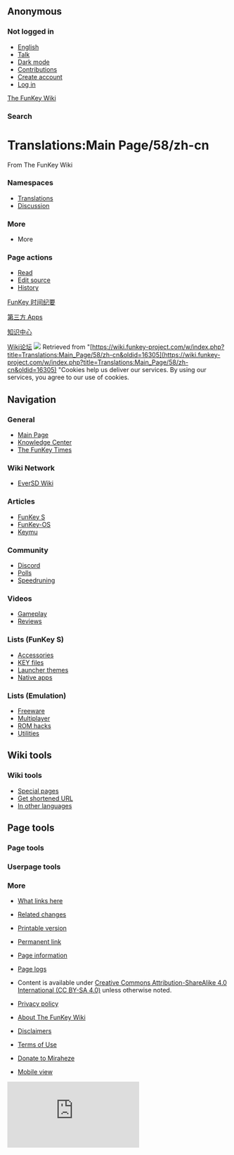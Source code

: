 ## Anonymous

### Not logged in

* [English](#)
* [Talk](/wiki/Special:MyTalk "Discussion about edits from this IP address [n]")
* [Dark mode](#)
* [Contributions](/wiki/Special:MyContributions "A list of edits made from this IP address [y]")
* [Create account](/w/index.php?title=Special:CreateAccount&returnto=Translations%3AMain+Page%2F58%2Fzh-cn "You are encouraged to create an account and log in; however, it is not mandatory")
* [Log in](/w/index.php?title=Special:UserLogin&returnto=Translations%3AMain+Page%2F58%2Fzh-cn "You are encouraged to log in; however, it is not mandatory [o]")

[The FunKey Wiki](/wiki/Main_Page)

### Search

# Translations:Main Page/58/zh-cn

From The FunKey Wiki

### Namespaces

* [Translations](/wiki/Translations:Main_Page/58/zh-cn)
* [Discussion](/w/index.php?title=Translations_talk:Main_Page/58/zh-cn&action=edit&redlink=1 "Discussion about the content page (page does not exist) [t]")

### More

* More

### Page actions

* [Read](/wiki/Translations:Main_Page/58/zh-cn)
* [Edit source](/w/index.php?title=Translations:Main_Page/58/zh-cn&action=edit "Edit this page [e]")
* [History](/w/index.php?title=Translations:Main_Page/58/zh-cn&action=history "Past revisions of this page [h]")

[FunKey 时间纪要](/wiki/The_FunKey_Times "The FunKey Times")

[第三方 Apps](/wiki/Available_third-party_software "Available third-party software")

[知识中心](/wiki/FunKey_Wiki_Knowledge_Center "FunKey Wiki Knowledge Center")

[ Wiki论坛](/wiki/Special:WikiForum "Special:WikiForum")
![](https://wiki.funkey-project.com/wiki/Special:CentralAutoLogin/start?type=1x1) Retrieved from "[https://wiki.funkey-project.com/w/index.php?title=Translations:Main_Page/58/zh-cn&oldid=16305](https://wiki.funkey-project.com/w/index.php?title=Translations:Main_Page/58/zh-cn&oldid=16305) "Cookies help us deliver our services. By using our services, you agree to our use of cookies.

## Navigation

### General

* [Main Page](/wiki/Main_Page)
* [Knowledge Center](/wiki/FunKey_Wiki_Knowledge_Center)
* [The FunKey Times](/wiki/The_FunKey_Times)

### Wiki Network

* [EverSD Wiki](https://eversd.miraheze.org/wiki/Main_Page)

### Articles

* [FunKey S](/wiki/FunKey_S)
* [FunKey-OS](/wiki/FunKey-OS)
* [Keymu](/wiki/Keymu)

### Community

* [Discord](/wiki/FunKey_Community_Discord_Server)
* [Polls](/wiki/FunKey_Community_Poll)
* [Speedruning](/wiki/FunKey_Speedrun_Leaderboards)

### Videos

* [Gameplay](/wiki/List_of_games_with_FunKey_S_gameplay_footage)
* [Reviews](/wiki/The_FunKey_Times#Media_Reviews)

### Lists (FunKey S)

* [Accessories](/wiki/List_of_FunKey_S_compatible_keychain_accessories)
* [KEY files](/wiki/List_of_pre-configured_KEY_files)
* [Launcher themes](/wiki/List_of_third-party_launcher_themes)
* [Native apps](/wiki/List_of_third-party_OPK_applications)

### Lists (Emulation)

* [Freeware](/wiki/List_of_emulatable_games_(freeware))
* [Multiplayer](/wiki/List_of_games_with_hotseat_multiplayer)
* [ROM hacks](/wiki/List_of_recommended_ROM_hacks)
* [Utilities](/wiki/List_of_emulatable_utilities)

## Wiki tools

### Wiki tools

* [Special pages](/wiki/Special:SpecialPages "A list of all special pages [q]")
* [Get shortened URL](/w/index.php?title=Special:UrlShortener&url=https%3A%2F%2Fwiki.funkey-project.com%2Fwiki%2FTranslations%3AMain_Page%2F58%2Fzh-cn)
* [In other languages](/w/index.php?title=Special:Translations&message=Translations%3AMain_Page%2F58)

## Page tools

### Page tools

### Userpage tools

### More

* [What links here](/wiki/Special:WhatLinksHere/Translations:Main_Page/58/zh-cn "A list of all wiki pages that link here [j]")
* [Related changes](/wiki/Special:RecentChangesLinked/Translations:Main_Page/58/zh-cn "Recent changes in pages linked from this page [k]")
* [Printable version](javascript:print(); "Printable version of this page [p]")
* [Permanent link](/w/index.php?title=Translations:Main_Page/58/zh-cn&oldid=16305 "Permanent link to this revision of the page")
* [Page information](/w/index.php?title=Translations:Main_Page/58/zh-cn&action=info "More information about this page")
* [Page logs](/w/index.php?title=Special:Log&page=Translations%3AMain+Page%2F58%2Fzh-cn)

* Content is available under [Creative Commons Attribution-ShareAlike 4.0 International (CC BY-SA 4.0)](https://creativecommons.org/licenses/by-sa/4.0/) unless otherwise noted.

* [Privacy policy](https://meta.miraheze.org/wiki/Privacy_Policy "m:Privacy Policy")
* [About The FunKey Wiki](/wiki/The_FunKey_Wiki:About "The FunKey Wiki:About")
* [Disclaimers](/wiki/The_FunKey_Wiki:General_disclaimer "The FunKey Wiki:General disclaimer")
* [Terms of Use](https://meta.miraheze.org/wiki/Terms_of_Use "m:Terms of Use")
* [Donate to Miraheze](https://meta.miraheze.org/wiki/Special:MyLanguage/Donate "m:Special:MyLanguage/Donate")
* [Mobile view](https://wiki.funkey-project.com/w/index.php?title=Translations:Main_Page/58/zh-cn&mobileaction=toggle_view_mobile)

![](https://matomo.miraheze.org/matomo.php?idsite=6355&rec=1&action_name=Translations:Main_Page/58/zh-cn)
